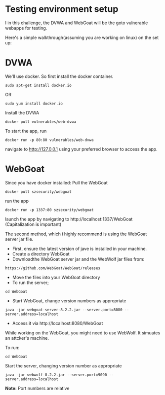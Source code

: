 # Testing environment setup

I in this challenge, the DVWA and WebGoat will be the goto vulnerable webapps for testing.

Here's a simple walkthrough(assuming you are working on linux) on the set up:

# DVWA

We'll use docker. So first install the docker container.
```
sudo apt-get install docker.io
```
OR
```
sudo yum install docker.io
```
Install the DVWA
```
docker pull vulnerables/web-dvwa
```
To start the app, run
```
docker run -p 80:80 vulnerables/web-dvwa
```
navigate to http://127.0.0.1 using your preferred browser to access the app.

# WebGoat

Since you have docker installed:
Pull the WebGoat
```
docker pull szsecurity/webgoat
```
run the app
```
docker run -p 1337:80 szsecurity/webgoat
```
launch the app by navigating to http://localhost:1337/WebGoat (Capitalization is important)

The second method, which i highly recommend is using the WebGoat server jar file.
+ First, ensure the latest version of jave is installed in your machine.
+ Create a directory WebGoat
+ Downloadthe WebGoat server jar and the WebWolf jar files from:
```
https://github.com/WebGoat/WebGoat/releases
```
+ Move the files into your WebGoat directory
+ To run the server;
```
cd WebGoat
```
+ Start WebGoat, change version numbers as appropriate
```
java -jar webgoat-server-8.2.2.jar --server.port=8080 --server.address=localhost
```
+ Access it via http://localhost:8080/WebGoat

While working on the WebGoat, you might need to use WebWolf. It simuates an attcker's machine.

To run:
```
cd WebGoat
```
Start the server, changing version number as appropriate
```
java -jar webwolf-8.2.2.jar --server.port=9090 --server.address=localhost
```
**Note:** Port numbers are relative
